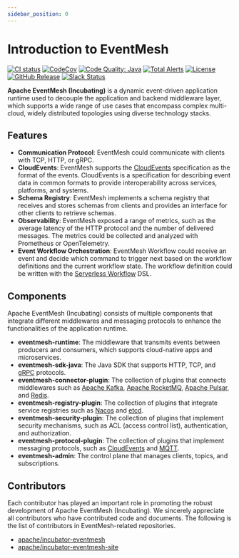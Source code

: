 ```yaml
---
sidebar_position: 0
---
```


# Introduction to EventMesh

[![CI status](https://img.shields.io/github/workflow/status/apache/incubator-eventmesh/Continuous%20Integration?logo=github&style=for-the-badge)](https://github.com/apache/incubator-eventmesh/actions/workflows/ci.yml)
[![CodeCov](https://img.shields.io/codecov/c/gh/apache/incubator-eventmesh/master?logo=codecov&style=for-the-badge)](https://codecov.io/gh/apache/incubator-eventmesh)
[![Code Quality: Java](https://img.shields.io/lgtm/grade/java/g/apache/incubator-eventmesh.svg?logo=lgtm&logoWidth=18&style=for-the-badge)](https://lgtm.com/projects/g/apache/incubator-eventmesh/context:java)
[![Total Alerts](https://img.shields.io/lgtm/alerts/g/apache/incubator-eventmesh.svg?logo=lgtm&logoWidth=18&style=for-the-badge)](https://lgtm.com/projects/g/apache/incubator-eventmesh/alerts/)
[![License](https://img.shields.io/github/license/apache/incubator-eventmesh?style=for-the-badge)](https://www.apache.org/licenses/LICENSE-2.0.html)
[![GitHub Release](https://img.shields.io/github/v/release/apache/eventmesh?style=for-the-badge)](https://github.com/apache/incubator-eventmesh/releases)
[![Slack Status](https://img.shields.io/badge/slack-join_chat-blue.svg?logo=slack&style=for-the-badge)](https://join.slack.com/t/apacheeventmesh/shared_invite/zt-16y1n77va-q~JepYy3RqpkygDYmQaQbw)

**Apache EventMesh (Incubating)** is a dynamic event-driven application runtime used to decouple the application and backend middleware layer, which supports a wide range of use cases that encompass complex multi-cloud, widely distributed topologies using diverse technology stacks.

## Features

- **Communication Protocol**: EventMesh could communicate with clients with TCP, HTTP, or gRPC.
- **CloudEvents**: EventMesh supports the [CloudEvents](https://cloudevents.io) specification as the format of the events. CloudEvents is a specification for describing event data in common formats to provide interoperability across services, platforms, and systems.
- **Schema Registry**: EventMesh implements a schema registry that receives and stores schemas from clients and provides an interface for other clients to retrieve schemas.
- **Observability**: EventMesh exposed a range of metrics, such as the average latency of the HTTP protocol and the number of delivered messages. The metrics could be collected and analyzed with Prometheus or OpenTelemetry.
- **Event Workflow Orchestration**: EventMesh Workflow could receive an event and decide which command to trigger next based on the workflow definitions and the current workflow state. The workflow definition could be written with the [Serverless Workflow](https://serverlessworkflow.io) DSL.

## Components

Apache EventMesh (Incubating) consists of multiple components that integrate different middlewares and messaging protocols to enhance the functionalities of the application runtime.

- **eventmesh-runtime**: The middleware that transmits events between producers and consumers, which supports cloud-native apps and microservices.
- **eventmesh-sdk-java**: The Java SDK that supports HTTP, TCP, and [gRPC](https://grpc.io) protocols.
- **eventmesh-connector-plugin**: The collection of plugins that connects middlewares such as [Apache Kafka](https://kafka.apache.org), [Apache RocketMQ](https://rocketmq.apache.org), [Apache Pulsar](https://pulsar.apache.org/), and [Redis](https://redis.io).
- **eventmesh-registry-plugin**: The collection of plugins that integrate service registries such as [Nacos](https://nacos.io) and [etcd](https://etcd.io).
- **eventmesh-security-plugin**: The collection of plugins that implement security mechanisms, such as ACL (access control list), authentication, and authorization.
- **eventmesh-protocol-plugin**: The collection of plugins that implement messaging protocols, such as [CloudEvents](https://cloudevents.io) and [MQTT](https://mqtt.org).
- **eventmesh-admin**: The control plane that manages clients, topics, and subscriptions.

## Contributors

Each contributor has played an important role in promoting the robust development of Apache EventMesh (Incubating). We sincerely appreciate all contributors who have contributed code and documents. The following is the list of contributors in EventMesh-related repositories.

- [apache/incubator-eventmesh](https://github.com/apache/incubator-eventmesh/graphs/contributors)
- [apache/incubator-eventmesh-site](https://github.com/apache/incubator-eventmesh-site/graphs/contributors)
